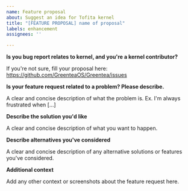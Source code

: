 ```yaml
---
name: Feature proposal
about: Suggest an idea for Tofita kernel
title: "[FEATURE PROPOSAL] name of proposal"
labels: enhancement
assignees: ''

---
```


**Is you bug report relates to kernel, and you're a kernel contributor?**

If you're not sure, fill your proposal here: https://github.com/GreenteaOS/Greentea/issues

**Is your feature request related to a problem? Please describe.**

A clear and concise description of what the problem is. Ex. I'm always frustrated when [...]

**Describe the solution you'd like**

A clear and concise description of what you want to happen.

**Describe alternatives you've considered**

A clear and concise description of any alternative solutions or features you've considered.

**Additional context**

Add any other context or screenshots about the feature request here.
